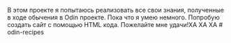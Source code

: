 В этом проекте я попытаюсь реализовать все свои знания, полученные в ходе обычения в Odin проекте. Пока что я умею немного. Попробую создать сайт с помощью HTML кода. Пожелайте мне удачи!ХА ХА ХА # odin-recipes